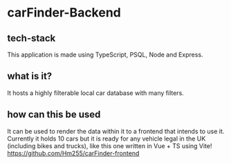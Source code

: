 # carFinder-Backend

## tech-stack

This application is made using TypeScript, PSQL, Node and Express.

## what is it?

It hosts a highly filterable local car database with many filters.

## how can this be used

It can be used to render the data within it to a frontend that intends to use it. Currently it holds 10 cars but it is ready for any vehicle legal in the UK (including bikes and trucks), like this one written in Vue + TS using Vite! https://github.com/Hm255/carFinder-frontend







